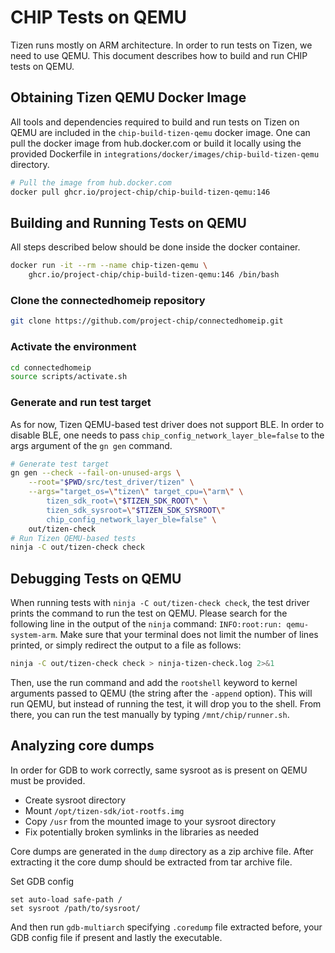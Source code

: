 # CHIP Tests on QEMU

Tizen runs mostly on ARM architecture. In order to run tests on Tizen, we need
to use QEMU. This document describes how to build and run CHIP tests on QEMU.

## Obtaining Tizen QEMU Docker Image

All tools and dependencies required to build and run tests on Tizen on QEMU are
included in the `chip-build-tizen-qemu` docker image. One can pull the docker
image from hub.docker.com or build it locally using the provided Dockerfile in
`integrations/docker/images/chip-build-tizen-qemu` directory.

```sh
# Pull the image from hub.docker.com
docker pull ghcr.io/project-chip/chip-build-tizen-qemu:146
```

## Building and Running Tests on QEMU

All steps described below should be done inside the docker container.

```sh
docker run -it --rm --name chip-tizen-qemu \
    ghcr.io/project-chip/chip-build-tizen-qemu:146 /bin/bash
```

### Clone the connectedhomeip repository

```sh
git clone https://github.com/project-chip/connectedhomeip.git
```

### Activate the environment

```sh
cd connectedhomeip
source scripts/activate.sh
```

### Generate and run test target

As for now, Tizen QEMU-based test driver does not support BLE. In order to
disable BLE, one needs to pass `chip_config_network_layer_ble=false` to the args
argument of the `gn gen` command.

```sh
# Generate test target
gn gen --check --fail-on-unused-args \
    --root="$PWD/src/test_driver/tizen" \
    --args="target_os=\"tizen\" target_cpu=\"arm\" \
        tizen_sdk_root=\"$TIZEN_SDK_ROOT\" \
        tizen_sdk_sysroot=\"$TIZEN_SDK_SYSROOT\"
        chip_config_network_layer_ble=false" \
    out/tizen-check
# Run Tizen QEMU-based tests
ninja -C out/tizen-check check
```

## Debugging Tests on QEMU

When running tests with `ninja -C out/tizen-check check`, the test driver prints
the command to run the test on QEMU. Please search for the following line in the
output of the `ninja` command: `INFO:root:run: qemu-system-arm`. Make sure that
your terminal does not limit the number of lines printed, or simply redirect the
output to a file as follows:

```sh
ninja -C out/tizen-check check > ninja-tizen-check.log 2>&1
```

Then, use the run command and add the `rootshell` keyword to kernel arguments
passed to QEMU (the string after the `-append` option). This will run QEMU, but
instead of running the test, it will drop you to the shell. From there, you can
run the test manually by typing `/mnt/chip/runner.sh`.

## Analyzing core dumps

In order for GDB to work correctly, same sysroot as is present on QEMU must be
provided.

-   Create sysroot directory
-   Mount `/opt/tizen-sdk/iot-rootfs.img`
-   Copy `/usr` from the mounted image to your sysroot directory
-   Fix potentially broken symlinks in the libraries as needed

Core dumps are generated in the `dump` directory as a zip archive file. After
extracting it the core dump should be extracted from tar archive file.

Set GDB config

```
set auto-load safe-path /
set sysroot /path/to/sysroot/
```

And then run `gdb-multiarch` specifying `.coredump` file extracted before, your
GDB config file if present and lastly the executable.
